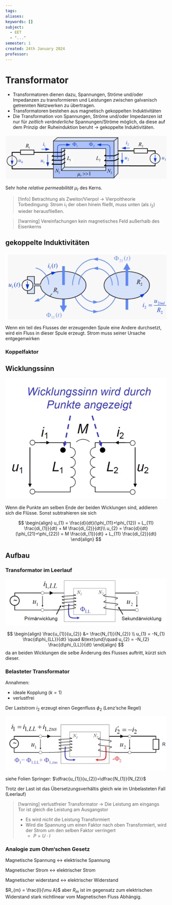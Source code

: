 ```yaml
---
tags: 
aliases: 
keywords: []
subject:
  - EET
  - "..."
semester: 1
created: 24th January 2024
professor:
---
```

 

# Transformator

- Transformatoren dienen dazu, Spannungen, Ströme und/oder Impedanzen zu transformieren und Leistungen zwischen galvanisch getrennten Netzwerken zu übertragen.
- Transformatoren bestehen aus magnetisch gekoppelten Induktivitäten
- Die Transformation von Spannungen, Ströme und/oder Impedanzen ist nur für *zeitlich veränderliche* Spannungen/Ströme möglich, da diese auf dem Prinzip der Ruheinduktion beruht -> gekoppelte Induktivitäten.


![600](assets/Pasted%20image%2020240124090631.png)

Sehr hohe *relative permeabilität* $\mu_{r}$ des Kerns.

> [!info] Betrachtung als Zweitor/Vierpol -> Vierpoltheorie
> Torbedingung: Strom $i_{1}$ der oben hinein fließt, muss unten (als $i_{2}$) wieder herausfließen.


> [!warning] Vereinfachungen
> kein magnetisches Feld außerhalb des Eisenkerns
## gekoppelte Induktivitäten

![](assets/Pasted%20image%2020240124091021.png)

Wenn ein teil des Flusses der erzeugenden Spule eine Andere durchsetzt, wird ein Fluss in dieser Spule erzeugt.
Strom muss seiner Ursache entgegenwirken


### Koppelfaktor

## Wicklungssinn

![450](assets/Pasted%20image%2020240124092616.png)

Wenn die Punkte am selben Ende der beiden Wicklungen sind, addieren sich die Flüsse. Sonst subtrahieren sie sich

$$
\begin{align}
u_{1} = \frac{d}{dt}(\phi_{11}+\phi_{12}) = L_{11} \frac{di_{1}}{dt} + M \frac{di_{2}}{dt}\\
u_{2} = \frac{d}{dt}(\phi_{21}+\phi_{22}) = M \frac{di_{1}}{dt} + L_{11} \frac{di_{2}}{dt}
\end{align}
$$


## Aufbau

### Transformator im Leerlauf

![600](assets/Pasted%20image%2020240124095233.png)

$$
\begin{align}
\frac{u_{1}}{u_{2}} &= \frac{N_{1}}{N_{2}} \\
u_{1} = -N_{1} \frac{d\phi_{LL}}{dt} \quad &\text{und}\quad u_{2} = -N_{2} \frac{d\phi_{LL}}{dt}
\end{align}
$$
da an beiden Wicklungen die selbe Änderung des Flusses auftritt, kürzt sich dieser.

### Belasteter Transformator


Annahmen:
- ideale Kopplung ($k=1$)
- verlustfrei

Der Laststrom $i_{2}$ erzeugt einen Gegenfluss $\phi_{2}$ (Lenz‘sche Regel)


![600](assets/Pasted%20image%2020240124095307.png)

siehe Folien Springer: $\dfrac{u_{1}}{u_{2}}=\dfrac{N_{1}}{N_{2}}$

Trotz der Last ist das Übersetzungsverhältis gleich wie im Unbelasteten Fall (Leerlauf)

> [!warning] verlustfreier Transformator -> Die Leistung am eingangs Tor ist gleich die Leistung am Ausgangstor
> - Es wird *nicht* die Leistung Transformiert
> - Wird die Spannung um einen Faktor nach oben Transformiert, wird der Strom um den selben Faktor verringert
> 	- $P=U\cdot I$
> 



### Analogie zum Ohm‘schen Gesetz

Magnetische Spannung <-> elektrische Spannung

Magnetischer Strom <-> elektrischer Strom

Magnetischer widerstand <-> elektrischer Widerstand

$R_{m} = \frac{l}{\mu A}$ aber $R_{m}$ ist im gegensatz zum elektrischen Widerstand stark nichtlinear vom Magnetischen Fluss Abhängig.

